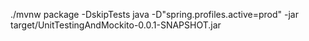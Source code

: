 
./mvnw package -DskipTests
java -D"spring.profiles.active=prod" -jar target/UnitTestingAndMockito-0.0.1-SNAPSHOT.jar